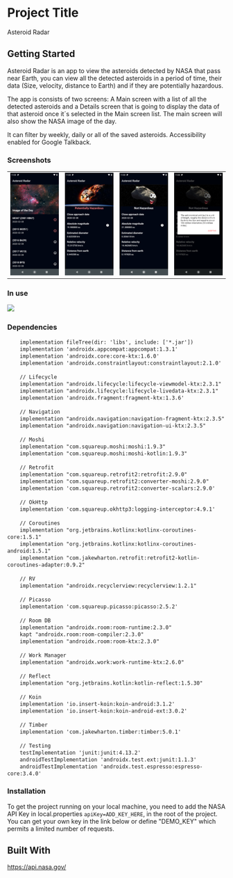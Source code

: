 # Project Title

Asteroid Radar

## Getting Started

Asteroid Radar is an app to view the asteroids detected by NASA that pass near Earth, you can view all the detected asteroids in a period of time, their data (Size, velocity, distance to Earth) and if they are potentially hazardous.

The app is consists of two screens: A Main screen with a list of all the detected asteroids and a Details screen that is going to display the data of that asteroid once it´s selected in the Main screen list. The main screen will also show the NASA image of the day.

It can filter by weekly, daily or all of the saved asteroids. Accessibility enabled for Google Talkback.

### Screenshots

<!--
![Screenshot 1](screenshots/screen_1.png)
![Screenshot 2](screenshots/screen_2.png)
![Screenshot 3](screenshots/screen_3.png)
![Screenshot 4](screenshots/screen_4.png)
-->

<table style="width:100%">
  <tr>
    <td><img src="screenshots/screen_1.png"></td>
    <td><img src="screenshots/screen_2.png"></td>
    <td><img src="screenshots/screen_3.png"></td>
    <td><img src="screenshots/screen_4.png"></td>
  </tr>
</table>

### In use
<img src="https://user-images.githubusercontent.com/15269393/134402270-e73106c9-a42b-498e-b8a0-b676729f2b52.gif" />

### Dependencies

```
    implementation fileTree(dir: 'libs', include: ['*.jar'])
    implementation 'androidx.appcompat:appcompat:1.3.1'
    implementation 'androidx.core:core-ktx:1.6.0'
    implementation 'androidx.constraintlayout:constraintlayout:2.1.0'

    // Lifecycle
    implementation "androidx.lifecycle:lifecycle-viewmodel-ktx:2.3.1"
    implementation "androidx.lifecycle:lifecycle-livedata-ktx:2.3.1"
    implementation 'androidx.fragment:fragment-ktx:1.3.6'

    // Navigation
    implementation "androidx.navigation:navigation-fragment-ktx:2.3.5"
    implementation "androidx.navigation:navigation-ui-ktx:2.3.5"

    // Moshi
    implementation "com.squareup.moshi:moshi:1.9.3"
    implementation "com.squareup.moshi:moshi-kotlin:1.9.3"

    // Retrofit
    implementation "com.squareup.retrofit2:retrofit:2.9.0"
    implementation "com.squareup.retrofit2:converter-moshi:2.9.0"
    implementation 'com.squareup.retrofit2:converter-scalars:2.9.0'
    
    // OkHttp
    implementation 'com.squareup.okhttp3:logging-interceptor:4.9.1'

    // Coroutines
    implementation "org.jetbrains.kotlinx:kotlinx-coroutines-core:1.5.1"
    implementation "org.jetbrains.kotlinx:kotlinx-coroutines-android:1.5.1"
    implementation "com.jakewharton.retrofit:retrofit2-kotlin-coroutines-adapter:0.9.2"

    // RV
    implementation "androidx.recyclerview:recyclerview:1.2.1"

    // Picasso
    implementation 'com.squareup.picasso:picasso:2.5.2'

    // Room DB
    implementation "androidx.room:room-runtime:2.3.0"
    kapt "androidx.room:room-compiler:2.3.0"
    implementation "androidx.room:room-ktx:2.3.0"

    // Work Manager
    implementation "androidx.work:work-runtime-ktx:2.6.0"
    
    // Reflect
    implementation "org.jetbrains.kotlin:kotlin-reflect:1.5.30"

    // Koin
    implementation 'io.insert-koin:koin-android:3.1.2'
    implementation 'io.insert-koin:koin-android-ext:3.0.2'

    // Timber
    implementation 'com.jakewharton.timber:timber:5.0.1'

    // Testing
    testImplementation 'junit:junit:4.13.2'
    androidTestImplementation 'androidx.test.ext:junit:1.1.3'
    androidTestImplementation 'androidx.test.espresso:espresso-core:3.4.0'
```

### Installation

To get the project running on your local machine, you need to add the NASA API Key in local.properties `apiKey=ADD_KEY_HERE`, in the root of the project. You can get your own key in the link below or define "DEMO_KEY" which permits a limited number of requests.

## Built With

https://api.nasa.gov/
